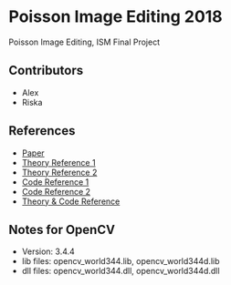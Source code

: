 # Poisson Image Editing 2018
Poisson Image Editing, ISM Final Project

## Contributors
- Alex
- Riska

## References
- [Paper](https://dl.acm.org/citation.cfm?id=882269)
- [Theory Reference 1](http://vision.gel.ulaval.ca/~jflalonde/cours/4105/h14/tps/results/project/raziehtoony/index.html)
- [Theory Reference 2](https://sandipanweb.wordpress.com/2017/10/03/some-variational-image-processing-possion-image-editing-and-its-applications/)
- [Code Reference 1](https://github.com/cheind/poisson-image-editing)
- [Code Reference 2](http://www.howardzzh.com/research/poissonImageEditing/index.htm)
- [Theory & Code Reference](http://www.ctralie.com/Teaching/PoissonImageEditing/)

## Notes for OpenCV
- Version: 3.4.4
- lib files: opencv_world344.lib, opencv_world344d.lib
- dll files: opencv_world344.dll, opencv_world344d.dll

